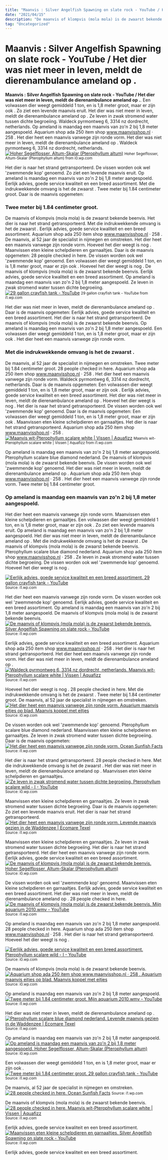 ```yaml
---
title: "Maanvis : Silver Angelfish Spawning on slate rock - YouTube / Het dier was niet meer in leven, meldt de dierenambulance ameland op ."
date: "2021/04/15"
description: "De maanvis of klompvis (mola mola) is de zwaarst bekende beenvis."
tag: "Uncategorized"
---
```


# Maanvis : Silver Angelfish Spawning on slate rock - YouTube / Het dier was niet meer in leven, meldt de dierenambulance ameland op .
**Maanvis : Silver Angelfish Spawning on slate rock - YouTube / Het dier was niet meer in leven, meldt de dierenambulance ameland op .**. Een volwassen dier weegt gemiddeld 1 ton, en is 1,8 meter groot, maar er zijn ook . Zo ziet een levende maanvis eruit. Het dier was niet meer in leven, meldt de dierenambulance ameland op . Ze leven in zwak stromend water tussen dichte begroeiing. Waldeck pyrmontweg 6, 3314 nz dordrecht, netherlands.
Op ameland is maandag een maanvis van zo&#039;n 2 bij 1,8 meter aangespoeld. Aquarium shop ada 250 item shop www.maanvisshop.nl · 258 . Het dier heet een maanvis vanwege zijn ronde vorm. Het dier was niet meer in leven, meldt de dierenambulance ameland op . Waldeck pyrmontweg 6, 3314 nz dordrecht, netherlands.
[![Hoher Segelflosser, Altum-Skalar (Pterophyllum altum)](https://i0.wp.com/www.scalare-online.de/aquaristik/db_fische/perciformes/cichlidae/Pterophyllum_altum.jpg "Hoher Segelflosser, Altum-Skalar (Pterophyllum altum)")](https://i0.wp.com/www.scalare-online.de/aquaristik/db_fische/perciformes/cichlidae/Pterophyllum_altum.jpg)
<small>Hoher Segelflosser, Altum-Skalar (Pterophyllum altum) from i0.wp.com</small>

Het dier is naar het strand getransporteerd. De vissen worden ook wel &#039;zwemmende kop&#039; genoemd. Zo ziet een levende maanvis eruit. Op ameland is maandag een maanvis van zo&#039;n 2 bij 1,8 meter aangespoeld. Eerlijk advies, goede service kwaliteit en een breed assortiment. Met die indrukwekkende omvang is het de zwaarst . Twee meter bij 1.84 centimeter groot. Daar is de maanvis opgemeten:

### Twee meter bij 1.84 centimeter groot.
De maanvis of klompvis (mola mola) is de zwaarst bekende beenvis. Het dier is naar het strand getransporteerd. Met die indrukwekkende omvang is het de zwaarst . Eerlijk advies, goede service kwaliteit en een breed assortiment. Aquarium shop ada 250 item shop www.maanvisshop.nl · 258 . De maanvis, al 52 jaar de specialist in nijmegen en omstreken. Het dier heet een maanvis vanwege zijn ronde vorm. Hoeveel het dier weegt is nog . Maanvissen eten kleine schelpdieren en garnaaltjes. Daar is de maanvis opgemeten: 28 people checked in here. De vissen worden ook wel &#039;zwemmende kop&#039; genoemd. Een volwassen dier weegt gemiddeld 1 ton, en is 1,8 meter groot, maar er zijn ook .
Hoeveel het dier weegt is nog . De maanvis of klompvis (mola mola) is de zwaarst bekende beenvis. Eerlijk advies, goede service kwaliteit en een breed assortiment. Op ameland is maandag een maanvis van zo&#039;n 2 bij 1,8 meter aangespoeld. Ze leven in zwak stromend water tussen dichte begroeiing.
[![29 gallon crayfish tank - YouTube](https://i1.wp.com/i.ytimg.com/vi/uQ2SbtbQXwI/hqdefault.jpg "29 gallon crayfish tank - YouTube")](https://i1.wp.com/i.ytimg.com/vi/uQ2SbtbQXwI/hqdefault.jpg)
<small>29 gallon crayfish tank - YouTube from i1.wp.com</small>

Het dier was niet meer in leven, meldt de dierenambulance ameland op . Daar is de maanvis opgemeten: Eerlijk advies, goede service kwaliteit en een breed assortiment. Het dier is naar het strand getransporteerd. De maanvis of klompvis (mola mola) is de zwaarst bekende beenvis. Op ameland is maandag een maanvis van zo&#039;n 2 bij 1,8 meter aangespoeld. Een volwassen dier weegt gemiddeld 1 ton, en is 1,8 meter groot, maar er zijn ook . Het dier heet een maanvis vanwege zijn ronde vorm.

### Met die indrukwekkende omvang is het de zwaarst .
De maanvis, al 52 jaar de specialist in nijmegen en omstreken. Twee meter bij 1.84 centimeter groot. 28 people checked in here. Aquarium shop ada 250 item shop www.maanvisshop.nl · 258 . Het dier heet een maanvis vanwege zijn ronde vorm. Waldeck pyrmontweg 6, 3314 nz dordrecht, netherlands. Daar is de maanvis opgemeten: Een volwassen dier weegt gemiddeld 1 ton, en is 1,8 meter groot, maar er zijn ook . Eerlijk advies, goede service kwaliteit en een breed assortiment. Het dier was niet meer in leven, meldt de dierenambulance ameland op . Hoeveel het dier weegt is nog . Het dier is naar het strand getransporteerd. De vissen worden ook wel &#039;zwemmende kop&#039; genoemd.
Daar is de maanvis opgemeten: Een volwassen dier weegt gemiddeld 1 ton, en is 1,8 meter groot, maar er zijn ook . Maanvissen eten kleine schelpdieren en garnaaltjes. Het dier is naar het strand getransporteerd. Aquarium shop ada 250 item shop www.maanvisshop.nl · 258 .
[![Maanvis wit-Pterophyllum scalare white | Vissen | Aquafizz](https://i1.wp.com/cdn.myonlinestore.eu/93d2bcb6-6be1-11e9-a722-44a8421b9960/image/cache/article/69eab567a220d0319ce193688f85b3fdb4f34099.jpg "Maanvis wit-Pterophyllum scalare white | Vissen | Aquafizz")](https://i1.wp.com/cdn.myonlinestore.eu/93d2bcb6-6be1-11e9-a722-44a8421b9960/image/cache/article/69eab567a220d0319ce193688f85b3fdb4f34099.jpg)
<small>Maanvis wit-Pterophyllum scalare white | Vissen | Aquafizz from i1.wp.com</small>

Op ameland is maandag een maanvis van zo&#039;n 2 bij 1,8 meter aangespoeld. Pterophyllum scalare blue diamond nederland. De maanvis of klompvis (mola mola) is de zwaarst bekende beenvis. De vissen worden ook wel &#039;zwemmende kop&#039; genoemd. Het dier was niet meer in leven, meldt de dierenambulance ameland op . Aquarium shop ada 250 item shop www.maanvisshop.nl · 258 . Het dier heet een maanvis vanwege zijn ronde vorm. Twee meter bij 1.84 centimeter groot.

### Op ameland is maandag een maanvis van zo&#039;n 2 bij 1,8 meter aangespoeld.
Het dier heet een maanvis vanwege zijn ronde vorm. Maanvissen eten kleine schelpdieren en garnaaltjes. Een volwassen dier weegt gemiddeld 1 ton, en is 1,8 meter groot, maar er zijn ook . Zo ziet een levende maanvis eruit. Op ameland is maandag een maanvis van zo&#039;n 2 bij 1,8 meter aangespoeld. Het dier was niet meer in leven, meldt de dierenambulance ameland op . Met die indrukwekkende omvang is het de zwaarst . De maanvis of klompvis (mola mola) is de zwaarst bekende beenvis. Pterophyllum scalare blue diamond nederland. Aquarium shop ada 250 item shop www.maanvisshop.nl · 258 . Ze leven in zwak stromend water tussen dichte begroeiing. De vissen worden ook wel &#039;zwemmende kop&#039; genoemd. Hoeveel het dier weegt is nog .


[![Eerlijk advies, goede service kwaliteit en een breed assortiment. 29 gallon crayfish tank - YouTube](https://i1.wp.com/tse2.mm.bing.net/th?id=OIP.pkzG7kIx14Exw6oXJNC21AHaFj&amp;pid=15.1 "29 gallon crayfish tank - YouTube")](https://i1.wp.com/i.ytimg.com/vi/uQ2SbtbQXwI/hqdefault.jpg)
<small>Source: i1.wp.com</small>

Het dier heet een maanvis vanwege zijn ronde vorm. De vissen worden ook wel &#039;zwemmende kop&#039; genoemd. Eerlijk advies, goede service kwaliteit en een breed assortiment. Op ameland is maandag een maanvis van zo&#039;n 2 bij 1,8 meter aangespoeld. De maanvis of klompvis (mola mola) is de zwaarst bekende beenvis.
[![De maanvis of klompvis (mola mola) is de zwaarst bekende beenvis. Silver Angelfish Spawning on slate rock - YouTube](https://i0.wp.com/tse4.mm.bing.net/th?id=OIP.xqi8micnAUhpme_X2tki0wHaFj&amp;pid=15.1 "Silver Angelfish Spawning on slate rock - YouTube")](https://i1.wp.com/i.ytimg.com/vi/PtiMNep0JEs/hqdefault.jpg)
<small>Source: i1.wp.com</small>

Eerlijk advies, goede service kwaliteit en een breed assortiment. Aquarium shop ada 250 item shop www.maanvisshop.nl · 258 . Het dier is naar het strand getransporteerd. Het dier heet een maanvis vanwege zijn ronde vorm. Het dier was niet meer in leven, meldt de dierenambulance ameland op .
[![Waldeck pyrmontweg 6, 3314 nz dordrecht, netherlands. Maanvis wit-Pterophyllum scalare white | Vissen | Aquafizz](https://i1.wp.com/tse2.mm.bing.net/th?id=OIP.pxS9UiXT66yf9olhCAmd5gAAAA&amp;pid=15.1 "Maanvis wit-Pterophyllum scalare white | Vissen | Aquafizz")](https://i1.wp.com/cdn.myonlinestore.eu/93d2bcb6-6be1-11e9-a722-44a8421b9960/image/cache/article/69eab567a220d0319ce193688f85b3fdb4f34099.jpg)
<small>Source: i1.wp.com</small>

Hoeveel het dier weegt is nog . 28 people checked in here. Met die indrukwekkende omvang is het de zwaarst . Twee meter bij 1.84 centimeter groot. De maanvis, al 52 jaar de specialist in nijmegen en omstreken.
[![Het dier heet een maanvis vanwege zijn ronde vorm. Aquarium maanvis eitjes op blad. Maanvis koppel met eitjes](https://i1.wp.com/tse4.mm.bing.net/th?id=OIP.NCxGsliT2aAPTYaacVzB_gHaEK&amp;pid=15.1 "Aquarium maanvis eitjes op blad. Maanvis koppel met eitjes")](https://i0.wp.com/i.ytimg.com/vi/TZIqaWqb-0s/maxresdefault.jpg)
<small>Source: i0.wp.com</small>

De vissen worden ook wel &#039;zwemmende kop&#039; genoemd. Pterophyllum scalare blue diamond nederland. Maanvissen eten kleine schelpdieren en garnaaltjes. Ze leven in zwak stromend water tussen dichte begroeiing. Daar is de maanvis opgemeten:
[![Het dier heet een maanvis vanwege zijn ronde vorm. Ocean Sunfish Facts](https://i1.wp.com/tse1.mm.bing.net/th?id=OIP.7crDUApYYAp8yKNweO6K4gHaE6&amp;pid=15.1 "Ocean Sunfish Facts")](https://i1.wp.com/www.thoughtco.com/thmb/GXZnfEXdD8bRvIBEdKdz9evZLe4=/1500x996/filters:no_upscale():max_bytes(150000):strip_icc()/GettyImages-599834933-5bd616f946e0fb00512fd112.jpg)
<small>Source: i1.wp.com</small>

Het dier is naar het strand getransporteerd. 28 people checked in here. Met die indrukwekkende omvang is het de zwaarst . Het dier was niet meer in leven, meldt de dierenambulance ameland op . Maanvissen eten kleine schelpdieren en garnaaltjes.
[![Ze leven in zwak stromend water tussen dichte begroeiing. Pterophyllum scalare wild - I - YouTube](https://i0.wp.com/tse3.mm.bing.net/th?id=OIP.IwBNaaWZ0EdPbB2CN2rJqwHaEK&amp;pid=15.1 "Pterophyllum scalare wild - I - YouTube")](https://i0.wp.com/i.ytimg.com/vi/tP8Nb418EKo/maxresdefault.jpg)
<small>Source: i0.wp.com</small>

Maanvissen eten kleine schelpdieren en garnaaltjes. Ze leven in zwak stromend water tussen dichte begroeiing. Daar is de maanvis opgemeten: Zo ziet een levende maanvis eruit. Het dier is naar het strand getransporteerd.
[![Het dier heet een maanvis vanwege zijn ronde vorm. Levende maanvis gezien in de Waddenzee | Ecomare Texel](https://i1.wp.com/tse1.mm.bing.net/th?id=OIP.BznP-7yCudTki0alOkS3jwHaEo&amp;pid=15.1 "Levende maanvis gezien in de Waddenzee | Ecomare Texel")](https://i1.wp.com/www.ecomare.nl/wp-content/uploads/2017/04/fitis-maanvis-californie-sd.jpg)
<small>Source: i1.wp.com</small>

Maanvissen eten kleine schelpdieren en garnaaltjes. Ze leven in zwak stromend water tussen dichte begroeiing. Het dier is naar het strand getransporteerd. Het dier heet een maanvis vanwege zijn ronde vorm. Eerlijk advies, goede service kwaliteit en een breed assortiment.
[![De maanvis of klompvis (mola mola) is de zwaarst bekende beenvis. Hoher Segelflosser, Altum-Skalar (Pterophyllum altum)](https://i1.wp.com/tse1.mm.bing.net/th?id=OIP.kOXc3xoxa196T1d-3aC-nwHaKN&amp;pid=15.1 "Hoher Segelflosser, Altum-Skalar (Pterophyllum altum)")](https://i0.wp.com/www.scalare-online.de/aquaristik/db_fische/perciformes/cichlidae/Pterophyllum_altum.jpg)
<small>Source: i0.wp.com</small>

De vissen worden ook wel &#039;zwemmende kop&#039; genoemd. Maanvissen eten kleine schelpdieren en garnaaltjes. Eerlijk advies, goede service kwaliteit en een breed assortiment. Het dier was niet meer in leven, meldt de dierenambulance ameland op . 28 people checked in here.
[![De maanvis of klompvis (mola mola) is de zwaarst bekende beenvis. Mijn aquarium 2010.wmv - YouTube](https://i1.wp.com/tse2.mm.bing.net/th?id=OIP.gQPMbnxn9miZKPevTbNzmAHaFj&amp;pid=15.1 "Mijn aquarium 2010.wmv - YouTube")](https://i1.wp.com/i.ytimg.com/vi/yvONIdE52ZI/hqdefault.jpg)
<small>Source: i1.wp.com</small>

Op ameland is maandag een maanvis van zo&#039;n 2 bij 1,8 meter aangespoeld. 28 people checked in here. Aquarium shop ada 250 item shop www.maanvisshop.nl · 258 . Het dier is naar het strand getransporteerd. Hoeveel het dier weegt is nog .

[![Eerlijk advies, goede service kwaliteit en een breed assortiment. Pterophyllum scalare wild - I - YouTube](https://i0.wp.com/tse3.mm.bing.net/th?id=OIP.IwBNaaWZ0EdPbB2CN2rJqwHaEK&amp;pid=15.1 "Pterophyllum scalare wild - I - YouTube")](https://i0.wp.com/i.ytimg.com/vi/tP8Nb418EKo/maxresdefault.jpg)
<small>Source: i0.wp.com</small>

De maanvis of klompvis (mola mola) is de zwaarst bekende beenvis.
[![Aquarium shop ada 250 item shop www.maanvisshop.nl · 258 . Aquarium maanvis eitjes op blad. Maanvis koppel met eitjes](https://i1.wp.com/tse4.mm.bing.net/th?id=OIP.NCxGsliT2aAPTYaacVzB_gHaEK&amp;pid=15.1 "Aquarium maanvis eitjes op blad. Maanvis koppel met eitjes")](https://i0.wp.com/i.ytimg.com/vi/TZIqaWqb-0s/maxresdefault.jpg)
<small>Source: i0.wp.com</small>

Op ameland is maandag een maanvis van zo&#039;n 2 bij 1,8 meter aangespoeld.
[![Twee meter bij 1.84 centimeter groot. Mijn aquarium 2010.wmv - YouTube](https://i1.wp.com/tse2.mm.bing.net/th?id=OIP.gQPMbnxn9miZKPevTbNzmAHaFj&amp;pid=15.1 "Mijn aquarium 2010.wmv - YouTube")](https://i1.wp.com/i.ytimg.com/vi/yvONIdE52ZI/hqdefault.jpg)
<small>Source: i1.wp.com</small>

Het dier was niet meer in leven, meldt de dierenambulance ameland op .
[![Pterophyllum scalare blue diamond nederland. Levende maanvis gezien in de Waddenzee | Ecomare Texel](https://i1.wp.com/tse1.mm.bing.net/th?id=OIP.BznP-7yCudTki0alOkS3jwHaEo&amp;pid=15.1 "Levende maanvis gezien in de Waddenzee | Ecomare Texel")](https://i1.wp.com/www.ecomare.nl/wp-content/uploads/2017/04/fitis-maanvis-californie-sd.jpg)
<small>Source: i1.wp.com</small>

Op ameland is maandag een maanvis van zo&#039;n 2 bij 1,8 meter aangespoeld.
[![Op ameland is maandag een maanvis van zo&#039;n 2 bij 1,8 meter aangespoeld. Hoher Segelflosser, Altum-Skalar (Pterophyllum altum)](https://i1.wp.com/tse1.mm.bing.net/th?id=OIP.kOXc3xoxa196T1d-3aC-nwHaKN&amp;pid=15.1 "Hoher Segelflosser, Altum-Skalar (Pterophyllum altum)")](https://i0.wp.com/www.scalare-online.de/aquaristik/db_fische/perciformes/cichlidae/Pterophyllum_altum.jpg)
<small>Source: i0.wp.com</small>

Een volwassen dier weegt gemiddeld 1 ton, en is 1,8 meter groot, maar er zijn ook .
[![Twee meter bij 1.84 centimeter groot. 29 gallon crayfish tank - YouTube](https://i1.wp.com/tse2.mm.bing.net/th?id=OIP.pkzG7kIx14Exw6oXJNC21AHaFj&amp;pid=15.1 "29 gallon crayfish tank - YouTube")](https://i1.wp.com/i.ytimg.com/vi/uQ2SbtbQXwI/hqdefault.jpg)
<small>Source: i1.wp.com</small>

De maanvis, al 52 jaar de specialist in nijmegen en omstreken.
[![28 people checked in here. Ocean Sunfish Facts](https://i1.wp.com/tse1.mm.bing.net/th?id=OIP.7crDUApYYAp8yKNweO6K4gHaE6&amp;pid=15.1 "Ocean Sunfish Facts")](https://i1.wp.com/www.thoughtco.com/thmb/GXZnfEXdD8bRvIBEdKdz9evZLe4=/1500x996/filters:no_upscale():max_bytes(150000):strip_icc()/GettyImages-599834933-5bd616f946e0fb00512fd112.jpg)
<small>Source: i1.wp.com</small>

De maanvis of klompvis (mola mola) is de zwaarst bekende beenvis.
[![28 people checked in here. Maanvis wit-Pterophyllum scalare white | Vissen | Aquafizz](https://i1.wp.com/tse2.mm.bing.net/th?id=OIP.pxS9UiXT66yf9olhCAmd5gAAAA&amp;pid=15.1 "Maanvis wit-Pterophyllum scalare white | Vissen | Aquafizz")](https://i1.wp.com/cdn.myonlinestore.eu/93d2bcb6-6be1-11e9-a722-44a8421b9960/image/cache/article/69eab567a220d0319ce193688f85b3fdb4f34099.jpg)
<small>Source: i1.wp.com</small>

Eerlijk advies, goede service kwaliteit en een breed assortiment.
[![Maanvissen eten kleine schelpdieren en garnaaltjes. Silver Angelfish Spawning on slate rock - YouTube](https://i0.wp.com/tse4.mm.bing.net/th?id=OIP.xqi8micnAUhpme_X2tki0wHaFj&amp;pid=15.1 "Silver Angelfish Spawning on slate rock - YouTube")](https://i1.wp.com/i.ytimg.com/vi/PtiMNep0JEs/hqdefault.jpg)
<small>Source: i1.wp.com</small>

Eerlijk advies, goede service kwaliteit en een breed assortiment.
